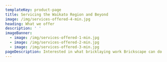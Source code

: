 ```yaml
---
templateKey: product-page
title: Servicing the Waikato Region and Beyond
image: /img/services-offered-4-min.jpg
heading: What we offer
description: ' '
imageBanner:
  - image: /img/services-offered-1-min.jpg
  - image: /img/services-offered-2-min.jpg
  - image: /img/services-offered-3-min.jpg
pageDescription: Interested in what bricklaying work Brickscape can do for you? Check out our range of services at Brickscape.
---
```


